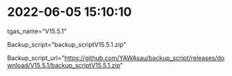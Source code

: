# 2022-06-05 15:10:10

tgas_name="V15.5.1"

Backup_script="backup_scriptV15.5.1.zip"

Backup_script_url="https://github.com/YAWAsau/backup_script/releases/download/V15.5.1/backup_scriptV15.5.1.zip"
